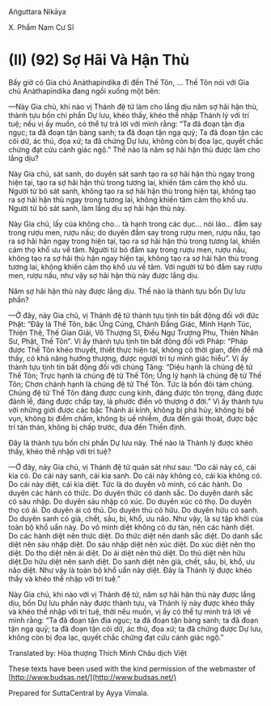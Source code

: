  

Aṅguttara Nikāya

X. Phẩm Nam Cư Sĩ

# (II) (92) Sợ Hãi Và Hận Thù

Bấy giờ có Gia chủ Anàthapindika đi đến Thế Tôn, ... Thế Tôn nói với Gia chủ Anàthapindika đang ngồi xuống một bên:

—Này Gia chủ, khi nào vị Thánh đệ tử làm cho lắng dịu năm sợ hãi hận thù, thành tựu bốn chi phần Dự lưu, khéo thấy, khéo thể nhập Thánh lý với trí tuệ; nếu vị ấy muốn, có thể tự trả lời với mình rằng: “Ta đã đoạn tận địa ngục; ta đã đoạn tận bàng sanh; ta đã đoạn tận ngạ quỷ; Ta đã đoạn tận các cõi dữ, ác thú, đọa xứ; ta đã chứng Dự lưu, không còn bị đọa lạc, quyết chắc chứng đạt cứu cánh giác ngộ.” Thế nào là năm sợ hãi hận thù được làm cho lắng dịu?

Này Gia chủ, sát sanh, do duyên sát sanh tạo ra sợ hãi hận thù ngay trong hiện tại, tạo ra sợ hãi hận thù trong tương lai, khiến tâm cảm thọ khổ ưu. Người từ bỏ sát sanh, không tạo ra sợ hãi hận thù trong hiện tại, không tạo ra sợ hãi hận thù ngay trong tương lai, không khiến tâm cảm thọ khổ ưu. Người từ bỏ sát sanh, làm lắng dịu sợ hãi hận thù này.

Này Gia chủ, lấy của không cho... tà hạnh trong các dục... nói láo... đắm say trong rượu men, rượu nấu; do duyên đắm say trong rượu men, rượu nấu, tạo ra sợ hãi hận ngay trong hiện tại, tạo ra sợ hãi hận thù trong tương lai, khiến cảm thọ khổ ưu về tâm. Người từ bỏ đắm say trong rượu men, rượu nấu, không tạo ra sợ hãi thù hận ngay hiện tại, không tạo ra sợ hãi hận thù trong tương lai, không khiến cảm thọ khổ ưu về tâm. Với người từ bỏ đắm say rượu men, rượu nấu, như vậy sợ hãi hận thù này được lắng dịu.

Năm sợ hãi hận thù này được lắng dịu. Thế nào là thành tựu bốn Dự lưu phần?

—Ở đây, này Gia chủ, vị Thánh đệ tử thành tựu tịnh tín bất động đối với đức Phật: “Ðây là Thế Tôn, bậc Ứng Cúng, Chánh Ðẳng Giác, Minh Hạnh Túc, Thiện Thệ, Thế Gian Giải, Vô Thượng Sĩ, Ðiều Ngự Trượng Phu, Thiên Nhân Sư, Phật, Thế Tôn”. Vị ấy thành tựu tịnh tín bất động đối với Pháp: “Pháp được Thế Tôn khéo thuyết, thiết thực hiện tại, không có thời gian, đến để mà thấy, có khả năng hướng thượng, được người trí tự mình giác hiểu”. Vị ấy thành tựu tịnh tín bất động đối với chúng Tăng: “Diệu hạnh là chúng đệ tử Thế Tôn; Trực hạnh là chúng đệ tử Thế Tôn; Ứng lý hạnh là chúng đệ tử Thế Tôn; Chơn chánh hạnh là chúng đệ tử Thế Tôn. Tức là bốn đôi tám chúng. Chúng đệ tử Thế Tôn đáng được cung kính, đáng được tôn trọng, đáng được đảnh lễ, đáng được chắp tay, là phước điền vô thượng ở đời.” Vị ấy thành tựu với những giới được các bậc Thánh ái kính, không bị phá hủy, không bị bể vụn, không bị điểm chấm, không bị uế nhiễm, đưa đến giải thoát, được bậc trí tán thán, không bị chấp trước, đưa đến Thiền định.

Ðây là thành tựu bốn chi phần Dự lưu này. Thế nào là Thánh lý được khéo thấy, khéo thể nhập với trí tuệ?

—Ở đây, này Gia chủ, vị Thánh đệ tử quán sát như sau: “Do cái này có, cái kia có. Do cái này sanh, cái kia sanh. Do cái này không có, cái kia không có. Do cái này diệt, cái kia diệt. Tức là do duyên vô minh, có các hành. Do duyên các hành có thức. Do duyên thức có danh sắc. Do duyên danh sắc có sáu nhập. Do duyên sáu nhập có xúc. Do duyên xúc có thọ. Do duyên thọ có ái. Do duyên ái có thủ. Do duyên thủ có hữu. Do duyên hữu có sanh. Do duyên sanh có già, chết, sầu, bi, khổ, ưu não. Như vậy, là sự tập khởi của toàn bộ khổ uẩn này. Do vô minh diệt không có dư tàn, nên các hành diệt. Do các hành diệt nên thức diệt. Do thức diệt nên danh sắc diệt. Do danh sắc diệt nên sáu nhập diệt. Do sáu nhập diệt nên xúc diệt. Do xúc diệt nên thọ diệt. Do thọ diệt nên ái diệt. Do ái diệt nên thủ diệt. Do thủ diệt nên hữu diệt.Do hữu diệt nên sanh diệt. Do sanh diệt nên già, chết, sầu, bi, khổ, ưu não diệt. Như vậy là toàn bộ khổ uẩn này diệt. Ðây là Thánh lý được khéo thấy và khéo thể nhập với trí tuệ.”

Này Gia chủ, khi nào với vị Thánh đệ tử, năm sợ hãi hận thù này được lắng dịu, bốn Dự lưu phần này được thành tựu, và Thánh lý này được khéo thấy và khéo thể nhập với trí tuệ, thời nếu muốn, vị ấy có thể tự mình trả lời về mình rằng: “Ta đã đoạn tận địa ngục; ta đã đoạn tận bàng sanh; ta đã đoạn tận ngạ quỷ; ta đã đoạn tận cõi dữ, ác thú, đọa xứ; ta đã chứng được Dự lưu, không còn bị đọa lạc, quyết chắc chứng đạt cứu cánh giác ngộ.”

Translated by: Hòa thượng Thích Minh Châu dịch Việt

These texts have been used with the kind permission of the webmaster of [http://www.budsas.net/](http://www.budsas.net/)

Prepared for SuttaCentral by Ayya Vimala.